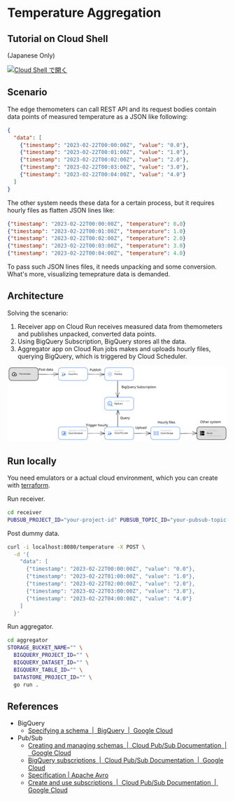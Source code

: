 # Temperature Aggregation

## Tutorial on Cloud Shell

(Japanese Only)

[![Cloud Shell で開く](https://gstatic.com/cloudssh/images/open-btn.svg)](https://shell.cloud.google.com/cloudshell/editor?cloudshell_git_repo=https%3A%2F%2Fgithub.com%2FShawnLabo%2FTAP&cloudshell_git_branch=main&cloudshell_workspace=go%2Ftemperature-aggregation&cloudshell_tutorial=TUTORIAL.ja.md)


## Scenario

The edge themometers can call REST API and its request bodies contain data points of measured
temperature as a JSON like following:

```json
{
  "data": [
    {"timestamp": "2023-02-22T00:00:00Z", "value": "0.0"},
    {"timestamp": "2023-02-22T00:01:00Z", "value": "1.0"},
    {"timestamp": "2023-02-22T00:02:00Z", "value": "2.0"},
    {"timestamp": "2023-02-22T00:03:00Z", "value": "3.0"},
    {"timestamp": "2023-02-22T00:04:00Z", "value": "4.0"}
  ]
}
```

The other system needs these data for a certain process, but it requires hourly files as flatten
JSON lines like:

```json
{"timestamp": "2023-02-22T00:00:00Z", "temperature": 0.0}
{"timestamp": "2023-02-22T00:01:00Z", "temperature": 1.0}
{"timestamp": "2023-02-22T00:02:00Z", "temperature": 2.0}
{"timestamp": "2023-02-22T00:03:00Z", "temperature": 3.0}
{"timestamp": "2023-02-22T00:04:00Z", "temperature": 4.0}
```

To pass such JSON lines files, it needs unpacking and some conversion. What's more, visualizing
temeprature data is demanded.

## Architecture

Solving the scenario:

1. Receiver app on Cloud Run receives measured data from themometers and publishes unpacked, 
   converted data points.
2. Using BigQuery Subscription, BigQuery stores all the data.
3. Aggregator app on Cloud Run jobs makes and uploads hourly files, querying BigQuery, which is
   triggered by Cloud Scheduler.

![architecture](./architecture.svg)

## Run locally

You need emulators or a actual cloud environment, which you can create with
[terraform](https://github.com/ShawnLabo/TAP/tree/main/go/temperature-aggregation/terraform).

Run receiver.

```sh
cd receiver
PUBSUB_PROJECT_ID="your-project-id" PUBSUB_TOPIC_ID="your-pubsub-topic-id" go run .
```

Post dummy data.

```sh
curl -i localhost:8080/temperature -X POST \
  -d '{
    "data": [
      {"timestamp": "2023-02-22T00:00:00Z", "value": "0.0"},
      {"timestamp": "2023-02-22T01:00:00Z", "value": "1.0"},
      {"timestamp": "2023-02-22T02:00:00Z", "value": "2.0"},
      {"timestamp": "2023-02-22T03:00:00Z", "value": "3.0"},
      {"timestamp": "2023-02-22T04:00:00Z", "value": "4.0"}
    ]
  }'
```

Run aggregator.

```sh
cd aggregator
STORAGE_BUCKET_NAME="" \
  BIGQUERY_PROJECT_ID="" \
  BIGQUERY_DATASET_ID="" \
  BIGQUERY_TABLE_ID="" \
  DATASTORE_PROJECT_ID="" \
  go run .
```

## References

* BigQuery
  * [Specifying a schema  |  BigQuery  |  Google Cloud](https://cloud.google.com/bigquery/docs/schemas#specifying_a_json_schema_file)
* Pub/Sub
  * [Creating and managing schemas  |  Cloud Pub/Sub Documentation  |  Google Cloud](https://cloud.google.com/pubsub/docs/schemas)
  * [BigQuery subscriptions  |  Cloud Pub/Sub Documentation  |  Google Cloud](https://cloud.google.com/pubsub/docs/bigquery)
  * [Specification | Apache Avro](https://avro.apache.org/docs/1.11.1/specification/_print/#schema-declaration)
  * [Create and use subscriptions  |  Cloud Pub/Sub Documentation  |  Google Cloud](https://cloud.google.com/pubsub/docs/create-subscription#assign_bigquery_service_account)
